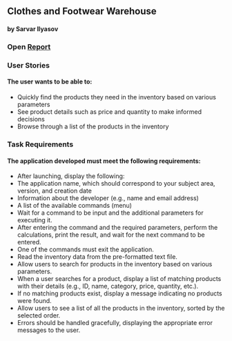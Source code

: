 ## Clothes and Footwear Warehouse
#### by Sarvar Ilyasov

### Open [Report](./report.md)

### User Stories
#### The user wants to be able to:
* Quickly find the products they need in the inventory based on various parameters
* See product details such as price and quantity to make informed decisions
* Browse through a list of the products in the inventory

### Task Requirements
#### The application developed must meet the following requirements:
* After launching, display the following:
* The application name, which should correspond to your subject area, version, and creation date
* Information about the developer (e.g., name and email address)
* A list of the available commands (menu)
* Wait for a command to be input and the additional parameters for executing it.
* After entering the command and the required parameters, perform the calculations, print the result, and wait for the next command to be entered.
* One of the commands must exit the application.
* Read the inventory data from the pre-formatted text file.
* Allow users to search for products in the inventory based on various parameters.
* When a user searches for a product, display a list of matching products with their details (e.g., ID, name, category, price, quantity, etc.).
* If no matching products exist, display a message indicating no products were found.
* Allow users to see a list of all the products in the inventory, sorted by the selected order.
* Errors should be handled gracefully, displaying the appropriate error messages to the user.